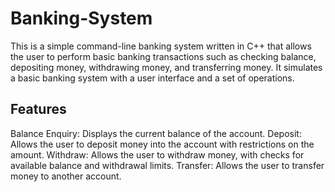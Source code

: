 # Banking-System
This is a simple command-line banking system written in C++ that allows the user to perform basic banking transactions such as checking balance, depositing money, withdrawing money, and transferring money. It simulates a basic banking system with a user interface and a set of operations.

## Features
Balance Enquiry: Displays the current balance of the account.
Deposit: Allows the user to deposit money into the account with restrictions on the amount.
Withdraw: Allows the user to withdraw money, with checks for available balance and withdrawal limits.
Transfer: Allows the user to transfer money to another account.